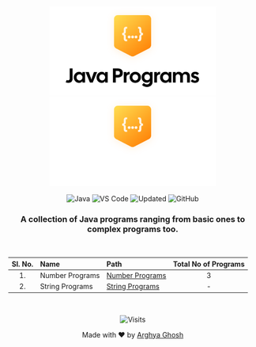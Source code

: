 <div align=center>

<br>

<img height=180 src=".github/img/logo-dark.svg#gh-light-mode-only" alt="Java Programs Light Logo">
<img height=180 src=".github/img/logo-light.svg#gh-dark-mode-only" alt="Java Programs Dark Logo">

![Java](https://img.shields.io/badge/Java-informational?style=flat&logo=java&logoColor=white&color=007396)
![VS Code](https://img.shields.io/badge/VS_Code-informational?style=flat&logo=visual-studio-code&logoColor=white&color=007ACC)
![Updated](https://badges.pufler.dev/updated/uiuxarghya/java-programs)
![GitHub](https://img.shields.io/github/license/uiuxarghya/java-programs)

### A collection of Java programs ranging from **basic** ones to **complex programs** too.

</div>

<br>

<div align=center>

| **Sl. No.** | **Name**        | **Path**                                    | **Total No of Programs** |
| :---------: | :-------------- | :------------------------------------------ | :----------------------: |
|     1.      | Number Programs | [Number Programs](Number%20Programs#readme) |            3             |
|     2.      | String Programs | [String Programs](String%20Programs#readme)        |            -             |

</div>

<br/>

<div align=center>

![Visits](https://badges.pufler.dev/visits/uiuxarghya/java-programs)

Made with ❤️ by [Arghya Ghosh](https://twitter.com/uiuxarghya)

</div>
